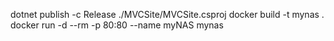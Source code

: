 dotnet publish -c Release ./MVCSite/MVCSite.csproj
docker build -t mynas .
docker run -d --rm -p 80:80 --name myNAS  mynas
